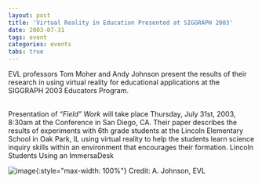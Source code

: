 ```yaml
---
layout: post
title: 'Virtual Reality in Education Presented at SIGGRAPH 2003'
date: 2003-07-31
tags: event
categories: events
tabs: true
---
```


EVL professors Tom Moher and Andy Johnson present the results of their research in using virtual reality for educational applications at the SIGGRAPH 2003 Educators Program.<br><br>

Presentation of <em>&ldquo;Field&rdquo; Work</em> will take place Thursday, July 31st, 2003, 8:30am at the Conference in San Diego, CA. Their paper describes the results of experiments with 6th grade students at the Lincoln Elementary School in Oak Park, IL using virtual reality to help the students learn science inquiry skills within an environment that encourages their formation.
Lincoln Students Using an ImmersaDesk

![image](https://www.evl.uic.edu/output/originals/ideskkids_2003.jpg-srcw.jpg){:style="max-width: 100%"}
Credit: A. Johnson, EVL

